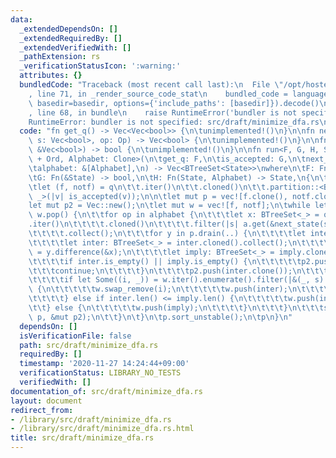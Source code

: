 ```yaml
---
data:
  _extendedDependsOn: []
  _extendedRequiredBy: []
  _extendedVerifiedWith: []
  _pathExtension: rs
  _verificationStatusIcon: ':warning:'
  attributes: {}
  bundledCode: "Traceback (most recent call last):\n  File \"/opt/hostedtoolcache/Python/3.9.1/x64/lib/python3.9/site-packages/onlinejudge_verify/documentation/build.py\"\
    , line 71, in _render_source_code_stat\n    bundled_code = language.bundle(stat.path,\
    \ basedir=basedir, options={'include_paths': [basedir]}).decode()\n  File \"/opt/hostedtoolcache/Python/3.9.1/x64/lib/python3.9/site-packages/onlinejudge_verify/languages/user_defined.py\"\
    , line 68, in bundle\n    raise RuntimeError('bundler is not specified: {}'.format(path.as_posix()))\n\
    RuntimeError: bundler is not specified: src/draft/minimize_dfa.rs\n"
  code: "fn get_q() -> Vec<Vec<bool>> {\n\tunimplemented!()\n}\n\nfn next_state(mut\
    \ s: Vec<bool>, op: Op) -> Vec<bool> {\n\tunimplemented!()\n}\n\nfn is_accepted(v:\
    \ &Vec<bool>) -> bool {\n\tunimplemented!()\n}\n\nfn run<F, G, H, State: Clone\
    \ + Ord, Alphabet: Clone>(\n\tget_q: F,\n\tis_accepted: G,\n\tnext_state: H,\n\
    \talphabet: &[Alphabet],\n) -> Vec<BTreeSet<State>>\nwhere\n\tF: FnOnce() -> Vec<State>,\n\
    \tG: Fn(&State) -> bool,\n\tH: Fn(State, Alphabet) -> State,\n{\n\tlet q = get_q();\n\
    \tlet (f, notf) = q\n\t\t.iter()\n\t\t.cloned()\n\t\t.partition::<BTreeSet<_>,\
    \ _>(|v| is_accepted(v));\n\n\tlet mut p = vec![f.clone(), notf.clone()];\n\t\
    let mut p2 = Vec::new();\n\tlet mut w = vec![f, notf];\n\twhile let Some(a) =\
    \ w.pop() {\n\t\tfor op in alphabet {\n\t\t\tlet x: BTreeSet<_> = q\n\t\t\t\t\
    .iter()\n\t\t\t\t.cloned()\n\t\t\t\t.filter(|s| a.get(&next_state(s.clone(), op.clone())).is_some())\n\
    \t\t\t\t.collect();\n\t\t\tfor y in p.drain(..) {\n\t\t\t\tlet inter = x.intersection(&y);\n\
    \t\t\t\tlet inter: BTreeSet<_> = inter.cloned().collect();\n\t\t\t\tlet imply\
    \ = y.difference(&x);\n\t\t\t\tlet imply: BTreeSet<_> = imply.cloned().collect();\n\
    \t\t\t\tif inter.is_empty() || imply.is_empty() {\n\t\t\t\t\tp2.push(y);\n\t\t\
    \t\t\tcontinue;\n\t\t\t\t}\n\t\t\t\tp2.push(inter.clone());\n\t\t\t\tp2.push(imply.clone());\n\
    \t\t\t\tif let Some((i, _)) = w.iter().enumerate().filter(|&(_, s)| s == &y).next()\
    \ {\n\t\t\t\t\tw.swap_remove(i);\n\t\t\t\t\tw.push(inter);\n\t\t\t\t\tw.push(imply);\n\
    \t\t\t\t} else if inter.len() <= imply.len() {\n\t\t\t\t\tw.push(inter);\n\t\t\
    \t\t} else {\n\t\t\t\t\tw.push(imply);\n\t\t\t\t}\n\t\t\t}\n\t\t\tstd::mem::swap(&mut\
    \ p, &mut p2);\n\t\t}\n\t}\n\tp.sort_unstable();\n\tp\n}\n"
  dependsOn: []
  isVerificationFile: false
  path: src/draft/minimize_dfa.rs
  requiredBy: []
  timestamp: '2020-11-27 14:24:44+09:00'
  verificationStatus: LIBRARY_NO_TESTS
  verifiedWith: []
documentation_of: src/draft/minimize_dfa.rs
layout: document
redirect_from:
- /library/src/draft/minimize_dfa.rs
- /library/src/draft/minimize_dfa.rs.html
title: src/draft/minimize_dfa.rs
---
```

